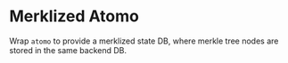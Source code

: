 # Merklized Atomo

Wrap `atomo` to provide a merklized state DB, where merkle tree nodes are stored in the same backend DB.
